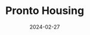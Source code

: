 ---  
layout: startup_page  
title: "Pronto Housing"  
id: "prontohousing.com"  
permalink: "/prontohousingprontohousing.com02272024/"  
website: "https://www.prontohousing.com/"  
funding_round: ""  
funding_amount: "$3M"  
investors: "Infinity Capital Partners, MRK Partners, Icon National"  
about: "Pronto Housing provides software to streamline affordable housing processes, making them efficient and easy for property teams and residents. The platform automates compliance for U.S. affordable housing programs, eliminating manual data entry and increasing transparency. This improves the quality of living for residents and helps owners meet financial goals."  
markets: "Real Estate, Enterprise Software, Property Management, Software, Software-as-a-Service (SaaS), Affordable Housing"  
hq: "Manhattan, New York, United States"  
founded_year: "2020"  
linkedin: "https://www.linkedin.com/company/pronto-housing"  
twitter: ""  
instagram: ""  
facebook: ""  
crunchbase: "https://www.crunchbase.com/organization/pronto-housing"  
pitchbook: ""  

date_display: "27-Feb-2024"  
date: "2024-02-27"

# SEO Optimization  
meta_title: "Pronto Housing -  Funding ($3M)"  
meta_description: "Pronto Housing, Pronto Housing provides software to streamline affordable housing processes, making them efficient and easy for property teams and residents. The plat..."  
meta_keywords: "Pronto Housing, Real Estate, Enterprise Software, Property Management, Software, Software-as-a-Service (SaaS), Affordable Housing,  funding"  
canonical_url: "https://startup.projectstartups.com/prontohousingprontohousing.com02272024/"  
---